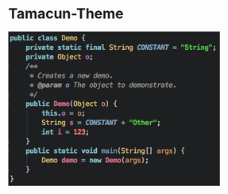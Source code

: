 # Tamacun-Theme
![](https://raw.githubusercontent.com/ManWithAndroid/Tamacun-Theme/master/Screen%20Shot%202018-06-25%20at%2013.36.15.png)
